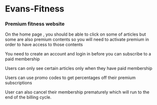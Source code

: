 # Evans-Fitness
<h3>Premium fitness website</h3>


<p>On the home page , you should be able to click on some of articles but some are also premium contents so you will need to activate premium in order to have access to those contents
</p>

<p>You need to create an account and login in before you can subscribe to a paid membership</p>
<p>Users can only see certain articles only when they have paid membership</p>
<p>Users can use promo codes to get percentages off their premium subscriptions</p>
<p>User can also cancel their membership prematurely which will run to the end of the billing cycle.</p>

